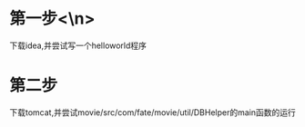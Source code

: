 # 第一步<\n>

下载idea,并尝试写一个helloworld程序

# 第二步

下载tomcat,并尝试movie/src/com/fate/movie/util/DBHelper的main函数的运行
 
